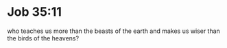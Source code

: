 # Job 35:11

who teaches us more than the beasts of the earth and makes us wiser than the birds of the heavens?
